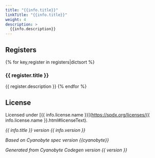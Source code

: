 ```yaml
---
title: "{{info.title}}"
linkTitle: "{{info.title}}"
weight: 4
description: >
  {{info.description}}
---
```


## Registers
{% for key,register in registers|dictsort %}

### {{ register.title }}
{{ register.description }}
{% endfor %}

## License
Licensed under [{{ info.license.name }}](https://spdx.org/licenses/{{ info.license.name }}.html#licenseText).

_{{ info.title }} version {{ info.version }}_

_Based on Cyanobyte spec version {{cyanobyte}}_

_Generated from Cyanobyte Codegen version {{ version }}_
